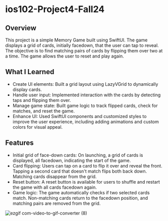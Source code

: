 # ios102-Project4-Fall24
## Overview
This project is a simple Memory Game built using SwiftUI. The game displays a grid of cards, initially facedown, that the user can tap to reveal. The objective is to find matching pairs of cards by flipping them over two at a time. The game allows the user to reset and play again.


## What I Learned
* Create UI elements: Built a grid layout using LazyVGrid to dynamically display cards.
* Handle user input: Implemented interaction with the cards by detecting taps and flipping them over.
* Manage game state: Built game logic to track flipped cards, check for matches, and reset the game.
* Enhance UI: Used SwiftUI components and customized styles to improve the user experience, including adding animations and custom colors for visual appeal.

## Features
* Initial grid of face-down cards: On launching, a grid of cards is displayed, all facedown, indicating the start of the game.
* Card flipping:
Users can tap on a card to flip it over and reveal the front.
Tapping a second card that doesn't match flips both back down.
Matching cards disappear from the grid.
* Reset button:
A reset button is available for users to shuffle and restart the game with all cards facedown again.
* Game logic:
The game automatically checks if two selected cards match.
Non-matching cards return to the facedown position, and matching pairs are removed from the grid.


![ezgif com-video-to-gif-converter (8)](https://github.com/user-attachments/assets/e68ef2e1-07ac-4320-8662-2701ec172565)

